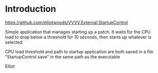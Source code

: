 Introduction
============
https://github.com/elliotwoods/VVVV.External.StartupControl

Simple application that manages starting up a patch.
It waits for the CPU load to drop below a threshold for 10 seconds, then starts up whatever is selected.

CPU load threshold and path to startup application are both saved in a file "StartupControl.save" in the same path as the executable


Elliot
